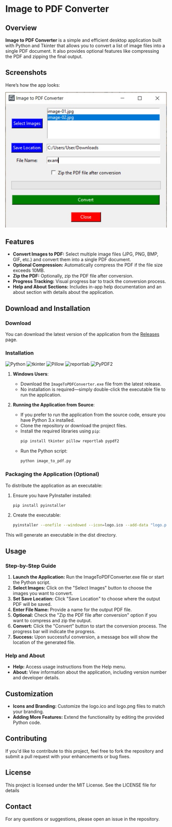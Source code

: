 # Image to PDF Converter

## Overview

**Image to PDF Converter** is a simple and efficient desktop application built with Python and Tkinter that allows you to convert a list of image files into a single PDF document. It also provides optional features like compressing the PDF and zipping the final output.

## Screenshots

Here’s how the app looks:

![App Screenshot](images/image-04.jpeg)

## Features

- **Convert Images to PDF:** Select multiple image files (JPG, PNG, BMP, GIF, etc.) and convert them into a single PDF document.
- **Optional Compression:** Automatically compress the PDF if the file size exceeds 10MB.
- **Zip the PDF:** Optionally, zip the PDF file after conversion.
- **Progress Tracking:** Visual progress bar to track the conversion process.
- **Help and About Sections:** Includes in-app help documentation and an about section with details about the application.

## Download and Installation

### Download

You can download the latest version of the application from the [Releases](https://github.com/SyedMahad/images-to-pdf/releases) page.

### Installation

![Python](https://img.shields.io/badge/python-3.12.5-blue.svg)
![tkinter](https://img.shields.io/badge/tkinter-8.6.14-green.svg)
![Pillow](https://img.shields.io/badge/pillow-10.4.0-green.svg)
![reportlab](https://img.shields.io/badge/reportlab-4.2.2-red.svg)
![PyPDF2](https://img.shields.io/badge/PyPDF2-3.0.1-purple.svg)

1. **Windows Users**:
   - Download the `ImageToPDFConverter.exe` file from the latest release.
   - No installation is required—simply double-click the executable file to run the application.

2. **Running the Application from Source**:
   - If you prefer to run the application from the source code, ensure you have Python 3.x installed.
   - Clone the repository or download the project files.
   - Install the required libraries using `pip`:
        ```bash
        pip install tkinter pillow reportlab pypdf2
        ```
    - Run the Python script:
        ```bash
        python image_to_pdf.py
        ```

### Packaging the Application (Optional)

To distribute the application as an executable:
1. Ensure you have PyInstaller installed:
    ```bash
    pip install pyinstaller
    ```
1. Create the executable:
    ```bash
    pyinstaller --onefile --windowed --icon=logo.ico --add-data "logo.png;." image_to_pdf.py
    ```
This will generate an executable in the dist directory.

## Usage

### Step-by-Step Guide

1. **Launch the Application:** Run the ImageToPDFConverter.exe file or start the Python script.
1. **Select Images:** Click on the "Select Images" button to choose the images you want to convert.
1. **Set Save Location:** Click "Save Location" to choose where the output PDF will be saved.
1. **Enter File Name:** Provide a name for the output PDF file.
1. **Optional:** Check the "Zip the PDF file after conversion" option if you want to compress and zip the output.
1. **Convert:** Click the "Convert" button to start the conversion process. The progress bar will indicate the progress.
1. **Success:** Upon successful conversion, a message box will show the location of the generated file.

### Help and About

- **Help:** Access usage instructions from the Help menu.
- **About:** View information about the application, including version number and developer details.

## Customization

- **Icons and Branding:** Customize the logo.ico and logo.png files to match your branding.
- **Adding More Features:** Extend the functionality by editing the provided Python code.

## Contributing

If you'd like to contribute to this project, feel free to fork the repository and submit a pull request with your enhancements or bug fixes.

## License

This project is licensed under the MIT License. See the LICENSE file for details

## Contact

For any questions or suggestions, please open an issue in the repository.
